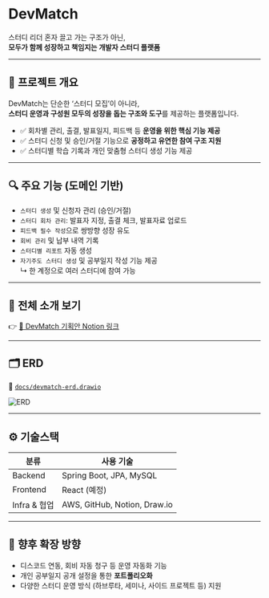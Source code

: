 # DevMatch

스터디 리더 혼자 끌고 가는 구조가 아닌,  
**모두가 함께 성장하고 책임지는 개발자 스터디 플랫폼**

---

## 📌 프로젝트 개요

DevMatch는 단순한 ‘스터디 모집’이 아니라,  
**스터디 운영과 구성원 모두의 성장을 돕는 구조와 도구**를 제공하는 플랫폼입니다.

- ✅ 회차별 관리, 출결, 발표일지, 피드백 등 **운영을 위한 핵심 기능 제공**
- ✅ 스터디 신청 및 승인/거절 기능으로 **공정하고 유연한 참여 구조 지원**
- ✅ 스터디별 학습 기록과 개인 맞춤형 스터디 생성 기능 제공

---

## 🔍 주요 기능 (도메인 기반)

- `스터디 생성` 및 신청자 관리 (승인/거절)
- `스터디 회차 관리`: 발표자 지정, 출결 체크, 발표자료 업로드
- `피드백 필수 작성`으로 쌍방향 성장 유도
- `회비 관리` 및 납부 내역 기록
- `스터디별 리포트` 자동 생성
- `자기주도 스터디 생성` 및 공부일지 작성 기능 제공  
  ↳ 한 계정으로 여러 스터디에 참여 가능

---

## 📎 전체 소개 보기

👉 [📄 DevMatch 기획안 Notion 링크](https://burly-viper-81b.notion.site/DevMatch-20715d338b3480c1a33dcbbf1437265f)

---

## 🗂 ERD

📁 [`docs/devmatch-erd.drawio`](./docs/devmatch-erd.drawio)

![ERD](./docs/devmatch-erd.png)

---

## ⚙️ 기술스택

| 분류       | 사용 기술                          |
|------------|------------------------------------|
| Backend    | Spring Boot, JPA, MySQL           |
| Frontend   | React (예정)                      |
| Infra & 협업 | AWS, GitHub, Notion, Draw.io      |

---

## 🧩 향후 확장 방향

- 디스코드 연동, 회비 자동 청구 등 운영 자동화 기능
- 개인 공부일지 공개 설정을 통한 **포트폴리오화**
- 다양한 스터디 운영 방식 (하브루타, 세미나, 사이드 프로젝트 등) 지원
